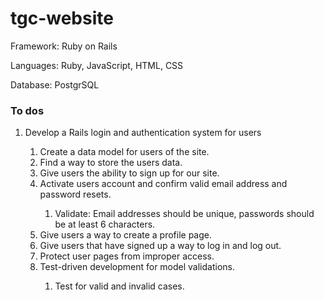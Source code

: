 <h1>tgc-website</h1>
<p>Framework: Ruby on Rails</p>
<p>Languages: Ruby, JavaScript, HTML, CSS</p>
<p>Database: PostgrSQL</p>
<h3>To dos</h3>
<ol>
	<li>Develop a Rails login and authentication system for users</li>
	<ol>
		<li>Create a data model for users of the site.</li>
		<li>Find a way to store the users data.</li>
		<li>Give users the ability to sign up for our site.</li>
		<li>Activate users account and confirm valid email address and password resets.</li>
		<ol>
			<li>Validate: Email addresses should be unique, passwords should be at least 6 characters.</li>
		</ol>
		<li>Give users a way to create a profile page.</li>
		<li>Give users that have signed up a way to log in and log out.</li>
		<li>Protect user pages from improper access.</li>
		<li>Test-driven development for model validations.</li>
		<ol>
			<li>Test for valid and invalid cases.</li>
		</ol>	
	</ol>
</ol>